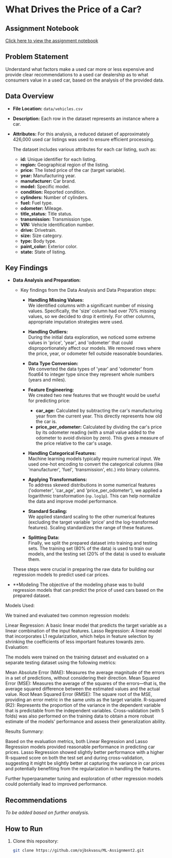 # What Drives the Price of a Car?

## Assignment Notebook
[Click here to view the assignment notebook](https://github.com/ojbskvasu/ML-Assignment2/blob/main/prompt_II.ipynb)

## Problem Statement
Understand what factors make a used car more or less expensive and provide clear recommendations to a used car dealership as to what consumers value in a used car, based on the analysis of the provided data.

## Data Overview
- **File Location:** `data/vehicles.csv`
- **Description:** Each row in the dataset represents an instance where a car.
- **Attributes:** For this analysis, a reduced dataset of approximately 426,000 used car listings was used to ensure efficient processing.

  The dataset includes various attributes for each car listing, such as:

  - **id:** Unique identifier for each listing.
  - **region:** Geographical region of the listing.
  - **price:** The listed price of the car (target variable).
  - **year:** Manufacturing year.
  - **manufacturer:** Car brand.
  - **model:** Specific model.
  - **condition:** Reported condition.
  - **cylinders:** Number of cylinders.
  - **fuel:** Fuel type.
  - **odometer:** Mileage.
  - **title_status:** Title status.
  - **transmission:** Transmission type.
  - **VIN:** Vehicle identification number.
  - **drive:** Drivetrain.
  - **size:** Size category.
  - **type:** Body type.
  - **paint_color:** Exterior color.
  - **state:** State of listing.

## Key Findings
- **Data Analysis and Preparation:**
  - Key findings from the Data Analysis and Data Preparation steps:

    - **Handling Missing Values:**  
      We identified columns with a significant number of missing values. Specifically, the 'size' column had over 70% missing values, so we decided to drop it entirely. For other columns, appropriate imputation strategies were used.

    - **Handling Outliers:**  
      During the initial data exploration, we noticed some extreme values in 'price', 'year', and 'odometer' that could disproportionately affect our models. We removed rows where the price, year, or odometer fell outside reasonable boundaries.

    - **Data Type Conversion:**  
      We converted the data types of 'year' and 'odometer' from float64 to integer type since they represent whole numbers (years and miles).

    - **Feature Engineering:**  
      We created two new features that we thought would be useful for predicting price:
      - **car_age:** Calculated by subtracting the car's manufacturing year from the current year. This directly represents how old the car is.
      - **price_per_odometer:** Calculated by dividing the car's price by its odometer reading (with a small value added to the odometer to avoid division by zero). This gives a measure of the price relative to the car's usage.

    - **Handling Categorical Features:**  
      Machine learning models typically require numerical input. We used one-hot encoding to convert the categorical columns (like 'manufacturer', 'fuel', 'transmission', etc.) into binary columns.

    - **Applying Transformations:**  
      To address skewed distributions in some numerical features ('odometer', 'car_age', and 'price_per_odometer'), we applied a logarithmic transformation (`np.log1p`). This can help normalize the data and improve model performance.

    - **Standard Scaling:**  
      We applied standard scaling to the other numerical features (excluding the target variable 'price' and the log-transformed features). Scaling standardizes the range of these features.

    - **Splitting Data:**  
      Finally, we split the prepared dataset into training and testing sets. The training set (80% of the data) is used to train our models, and the testing set (20% of the data) is used to evaluate them.

  These steps were crucial in preparing the raw data for building our regression models to predict used car prices.

- **Modeling
The objective of the modeling phase was to build regression models that can predict the price of used cars based on the prepared dataset.

Models Used:

We trained and evaluated two common regression models:

Linear Regression: A basic linear model that predicts the target variable as a linear combination of the input features.
Lasso Regression: A linear model that incorporates L1 regularization, which helps in feature selection by shrinking the coefficients of less important features towards zero.
Evaluation:

The models were trained on the training dataset and evaluated on a separate testing dataset using the following metrics:

Mean Absolute Error (MAE): Measures the average magnitude of the errors in a set of predictions, without considering their direction.
Mean Squared Error (MSE): Measures the average of the squares of the errors—that is, the average squared difference between the estimated values and the actual value.
Root Mean Squared Error (RMSE): The square root of the MSE, providing an error metric in the same units as the target variable.
R-squared (R2): Represents the proportion of the variance in the dependent variable that is predictable from the independent variables.
Cross-validation (with 5 folds) was also performed on the training data to obtain a more robust estimate of the models' performance and assess their generalization ability.

Results Summary:

Based on the evaluation metrics, both Linear Regression and Lasso Regression models provided reasonable performance in predicting car prices. Lasso Regression showed slightly better performance with a higher R-squared score on both the test set and during cross-validation, suggesting it might be slightly better at capturing the variance in car prices and potentially benefiting from the regularization in handling the features.

Further hyperparameter tuning and exploration of other regression models could potentially lead to improved performance.

## Recommendations

*To be added based on further analysis.*

## How to Run

1. Clone this repository:
   ```bash
   git clone https://github.com/ojbskvasu/ML-Assignment2.git
   ```
